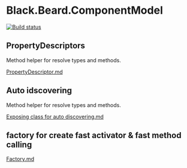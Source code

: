 # Black.Beard.ComponentModel

[![Build status](https://ci.appveyor.com/api/projects/status/2vvwy6m9dkr50du7?svg=true)](https://ci.appveyor.com/project/gaelgael5/black-beard-componentmodel)


## PropertyDescriptors
Method helper for resolve types and methods.

[PropertyDescriptor.md](./Docs/PropertyTypeDescriptor.md)


## Auto idscovering

Method helper for resolve types and methods.

[Exposing class for auto discovering.md](./Docs/ExposedTypes.md)

## factory for create fast activator & fast method calling
[Factory.md](./Docs/factory.md)